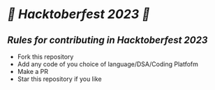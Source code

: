 # _🚀 Hacktoberfest 2023 🚀_
## _Rules for contributing in Hacktoberfest 2023_
- Fork this repository
- Add any code of you choice of language/DSA/Coding Platfofm
- Make a PR
- Star this repository if you like
